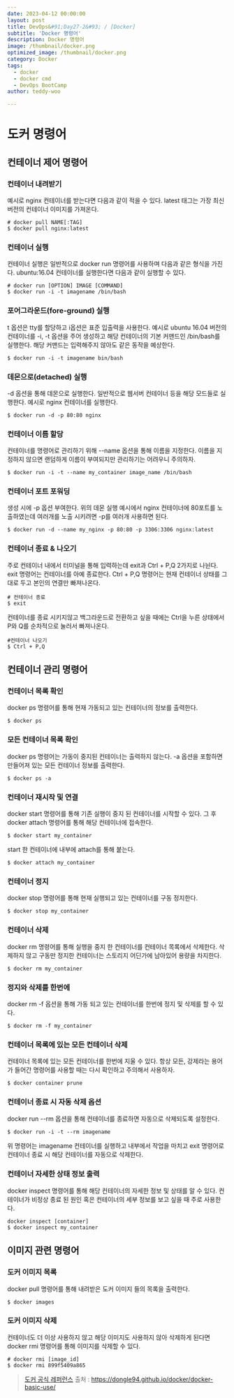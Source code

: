 ```yaml
---
date: 2023-04-12 00:00:00
layout: post
title: DevOps&#91;Day27-2&#93; / [Docker]
subtitle: 'Docker 명령어'
description: Docker 명령어
image: /thumbnail/docker.png
optimized_image: /thumbnail/docker.png
category: Docker
tags:
  - docker
  - docker cmd
  - DevOps BootCamp
author: teddy-woo

---
```


# 도커 명령어
## 컨테이너 제어 명령어
### 컨테이너 내려받기
예시로 nginx 컨테이너를 받는다면 다음과 같이 적을 수 있다. latest 태그는 가장 최신 버전의 컨테이너 이미지를 가져온다.
```
# docker pull NAME[:TAG]
$ docker pull nginx:latest
```
### 컨테이너 실행
컨테이너 실행은 일반적으로 docker run 명령어를 사용하며 다음과 같은 형식을 가진다. ubuntu:16.04 컨테이너를 실행한다면 다음과 같이 실행할 수 있다.
```
# docker run [OPTION] IMAGE [COMMAND]
$ docker run -i -t imagename /bin/bash
```
### 포어그라운드(fore-ground) 실행
t 옵션은 tty를 할당하고 i옵션은 표준 입출력을 사용한다. 예시로 ubuntu 16.04 버전의 컨테이너를 -i, -t 옵션을 주어 생성하고 해당 컨테이너의 기본 커맨드인 /bin/bash를 실행한다. 해당 커맨드는 입력해주지 않아도 같은 동작을 예상한다.
```
$ docker run -i -t imagename bin/bash
```
### 데몬으로(detached) 실행
-d 옵션을 통해 데몬으로 실행한다. 일반적으로 웹서버 컨테이너 등을 해당 모드들로 실행한다. 예시로 nginx 컨테이너를 실행한다.
```
$ docker run -d -p 80:80 nginx
```
### 컨테이너 이름 할당
컨테이너를 명령어로 관리하기 위해 --name 옵션을 통해 이름을 지정한다. 이름을 지정하지 않으면 랜덤하게 이름이 부여되지만 관리하기는 어려우니 주의하자.
```
$ docker run -i -t --name my_container image_name /bin/bash
```
### 컨테이너 포트 포워딩
생성 시에 -p 옵션 부여한다. 위의 데몬 실행 예시에서 nginx 컨테이너에 80포트를 노출하였는데 여러개를 노출 시키려면 -p를 여러개 사용하면 된다.
```
$ docker run -d --name my_nginx -p 80:80 -p 3306:3306 nginx:latest
```
### 컨테이너 종료 & 나오기
주로 컨테이너 내에서 터미널을 통해 입력하는데 exit과 Ctrl + P,Q 2가지로 나뉜다. exit 명령어는 컨테이너를 아예 종료한다. Ctrl + P,Q 명령어는 현재 컨테이너 상태를 그대로 두고 본인의 연결만 빠져나온다.
```
# 컨테이너 종료
$ exit
```
컨테이너를 종료 시키지않고 백그라운드로 전환하고 싶을 때에는 Ctrl을 누른 상태에서 P와 Q를 순차적으로 눌러서 빠져나온다.
```
#컨테이너 나오기 
$ Ctrl + P,Q
```
## 컨테이너 관리 명령어
### 컨테이너 목록 확인
docker ps 명령어를 통해 현재 가동되고 있는 컨테이너의 정보를 출력한다.
```
$ docker ps
```
### 모든 컨테이너 목록 확인
docker ps 명령어는 가동이 중지된 컨테이너는 출력하지 않는다. -a 옵션을 포함하면 만들어져 있는 모든 컨테이너 정보를 출력한다.
```
$ docker ps -a
```
### 컨테이너 재시작 및 연결
docker start 명령어를 통해 기존 실행이 중지 된 컨테이너를 시작할 수 있다. 그 후 docker attach 명령어를 통해 해당 컨테이너에 접속한다.
```
$ docker start my_container
```
start 한 컨테이너에 내부에 attach를 통해 붙는다.
```
$ docker attach my_container
```
### 컨테이너 정지
docker stop 명령어를 통해 현재 실행되고 있는 컨테이너를 구동 정지한다.
```
$ docker stop my_container
```
### 컨테이너 삭제
docker rm 명령어를 통해 실행을 중지 한 컨테이너를 컨테이너 목록에서 삭제한다. 삭제하지 않고 구동만 정지한 컨테이너는 스토리지 어딘가에 남아있어 용량을 차지한다.
```
$ docker rm my_container
```
### 정지와 삭제를 한번에
docker rm -f 옵션을 통해 가동 되고 있는 컨테이너를 한번에 정지 및 삭제를 할 수 있다.
```
$ docker rm -f my_container 
```
### 컨테이너 목록에 있는 모든 컨테이너 삭제
컨테이너 목록에 있는 모든 컨테이너를 한번에 지울 수 있다. 항상 모든, 강제라는 용어가 들어간 명령어를 사용할 때는 다시 확인하고 주의해서 사용하자.
```
$ docker container prune
```
### 컨테이너 종료 시 자동 삭제 옵션
docker run --rm 옵션을 통해 컨테이너를 종료하면 자동으로 삭제되도록 설정한다.
```
$ docker run -i -t --rm imagename
```
위 명령어는 imagename 컨테이너를 실행하고 내부에서 작업을 마치고 exit 명령어로 컨테이너 종료 시 해당 컨테이너를 자동으로 삭제한다.

### 컨테이너 자세한 상태 정보 출력
docker inspect 명령어를 통해 해당 컨테이너의 자세한 정보 및 상태를 알 수 있다. 컨테이너가 비정상 종료 된 원인 혹은 컨테이너의 세부 정보를 보고 싶을 때 주로 사용한다.
```
docker inspect [container]
$ docker inspect my_container
```
## 이미지 관련 명령어
### 도커 이미지 목록
docker pull 명령어를 통해 내려받은 도커 이미지 들의 목록을 출력한다.
```
$ docker images
```
### 도커 이미지 삭제
컨테이너도 더 이상 사용하지 않고 해당 이미지도 사용하지 않아 삭제하게 된다면 docker rmi 명령어를 통해 이미지를 삭제할 수 있다.
```
# docker rmi [image_id]
$ docker rmi 899f5409a865
```
>[도커 공식 레퍼런스](https://docs.docker.com/engine/reference/run/)
출처 : https://dongle94.github.io/docker/docker-basic-use/